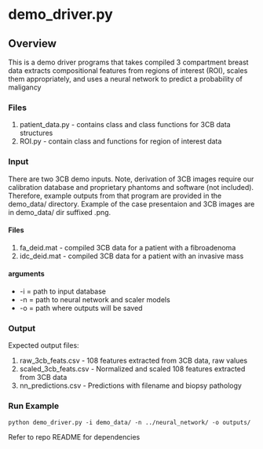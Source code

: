# demo_driver.py #

## Overview ##
 This is a demo driver programs that takes compiled 3 compartment breast data
 extracts compositional features from regions of interest (ROI), scales them
 appropriately, and uses a neural network to predict a probability of maligancy

### Files ###
1. patient_data.py - contains class and class functions for 3CB data structures
2. ROI.py - contain class and functions for region of interest data

 ### Input ###
 There are two 3CB demo inputs. Note, derivation of 3CB images require our calibration
 database and proprietary phantoms and software (not included). Therefore, example
 outputs from that program are provided in the demo_data/ directory. Example of the case
 presentaion and 3CB images are in demo_data/ dir suffixed .png.

 #### Files ####
1. fa_deid.mat - compiled 3CB data for a patient with a fibroadenoma
2. idc_deid.mat - compiled 3CB data for a patient with an invasive mass

#### arguments ####
* -i = path to input database
* -n = path to neural network and scaler models
* -o = path where outputs will be saved

### Output ###
Expected output files:
1. raw_3cb_feats.csv - 108 features extracted from 3CB data, raw values
2. scaled_3cb_feats.csv - Normalized and scaled 108 features extracted from 3CB data
3. nn_predictions.csv - Predictions with filename and biopsy pathology

### Run Example ###
```shellscript
python demo_driver.py -i demo_data/ -n ../neural_network/ -o outputs/
```
Refer to repo README for dependencies
